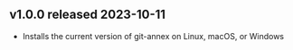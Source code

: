 ## v1.0.0 released 2023-10-11
* Installs the current version of git-annex on Linux, macOS, or Windows
